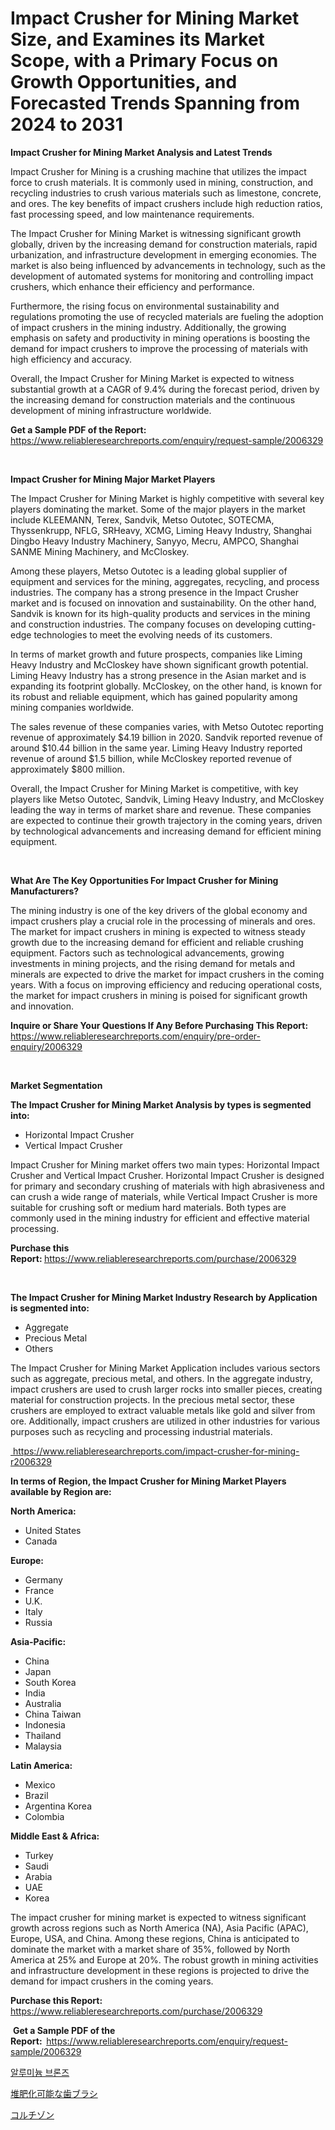 <p><h1>Impact Crusher for Mining Market Size, and Examines its Market Scope, with a Primary Focus on Growth Opportunities, and Forecasted Trends Spanning from 2024 to 2031</h1></p><p><strong>Impact Crusher for Mining Market Analysis and Latest Trends</strong></p>
<p><p>Impact Crusher for Mining is a crushing machine that utilizes the impact force to crush materials. It is commonly used in mining, construction, and recycling industries to crush various materials such as limestone, concrete, and ores. The key benefits of impact crushers include high reduction ratios, fast processing speed, and low maintenance requirements.</p><p>The Impact Crusher for Mining Market is witnessing significant growth globally, driven by the increasing demand for construction materials, rapid urbanization, and infrastructure development in emerging economies. The market is also being influenced by advancements in technology, such as the development of automated systems for monitoring and controlling impact crushers, which enhance their efficiency and performance.</p><p>Furthermore, the rising focus on environmental sustainability and regulations promoting the use of recycled materials are fueling the adoption of impact crushers in the mining industry. Additionally, the growing emphasis on safety and productivity in mining operations is boosting the demand for impact crushers to improve the processing of materials with high efficiency and accuracy.</p><p>Overall, the Impact Crusher for Mining Market is expected to witness substantial growth at a CAGR of 9.4% during the forecast period, driven by the increasing demand for construction materials and the continuous development of mining infrastructure worldwide.</p></p>
<p><strong>Get a Sample PDF of the Report:&nbsp;</strong> <a href="https://www.reliableresearchreports.com/enquiry/request-sample/2006329">https://www.reliableresearchreports.com/enquiry/request-sample/2006329</a></p>
<p>&nbsp;</p>
<p><strong>Impact Crusher for Mining Major Market Players</strong></p>
<p><p>The Impact Crusher for Mining Market is highly competitive with several key players dominating the market. Some of the major players in the market include KLEEMANN, Terex, Sandvik, Metso Outotec, SOTECMA, Thyssenkrupp, NFLG, SRHeavy, XCMG, Liming Heavy Industry, Shanghai Dingbo Heavy Industry Machinery, Sanyyo, Mecru, AMPCO, Shanghai SANME Mining Machinery, and McCloskey.</p><p>Among these players, Metso Outotec is a leading global supplier of equipment and services for the mining, aggregates, recycling, and process industries. The company has a strong presence in the Impact Crusher market and is focused on innovation and sustainability. On the other hand, Sandvik is known for its high-quality products and services in the mining and construction industries. The company focuses on developing cutting-edge technologies to meet the evolving needs of its customers.</p><p>In terms of market growth and future prospects, companies like Liming Heavy Industry and McCloskey have shown significant growth potential. Liming Heavy Industry has a strong presence in the Asian market and is expanding its footprint globally. McCloskey, on the other hand, is known for its robust and reliable equipment, which has gained popularity among mining companies worldwide.</p><p>The sales revenue of these companies varies, with Metso Outotec reporting revenue of approximately $4.19 billion in 2020. Sandvik reported revenue of around $10.44 billion in the same year. Liming Heavy Industry reported revenue of around $1.5 billion, while McCloskey reported revenue of approximately $800 million.</p><p>Overall, the Impact Crusher for Mining Market is competitive, with key players like Metso Outotec, Sandvik, Liming Heavy Industry, and McCloskey leading the way in terms of market share and revenue. These companies are expected to continue their growth trajectory in the coming years, driven by technological advancements and increasing demand for efficient mining equipment.</p></p>
<p>&nbsp;</p>
<p><strong>What Are The Key Opportunities For Impact Crusher for Mining Manufacturers?</strong></p>
<p><p>The mining industry is one of the key drivers of the global economy and impact crushers play a crucial role in the processing of minerals and ores. The market for impact crushers in mining is expected to witness steady growth due to the increasing demand for efficient and reliable crushing equipment. Factors such as technological advancements, growing investments in mining projects, and the rising demand for metals and minerals are expected to drive the market for impact crushers in the coming years. With a focus on improving efficiency and reducing operational costs, the market for impact crushers in mining is poised for significant growth and innovation.</p></p>
<p><strong>Inquire or Share Your Questions If Any Before Purchasing This Report:</strong> <a href="https://www.reliableresearchreports.com/enquiry/pre-order-enquiry/2006329">https://www.reliableresearchreports.com/enquiry/pre-order-enquiry/2006329</a></p>
<p>&nbsp;</p>
<p><strong>Market Segmentation</strong></p>
<p><strong>The Impact Crusher for Mining Market Analysis by types is segmented into:</strong></p>
<p><ul><li>Horizontal Impact Crusher</li><li>Vertical Impact Crusher</li></ul></p>
<p><p>Impact Crusher for Mining market offers two main types: Horizontal Impact Crusher and Vertical Impact Crusher. Horizontal Impact Crusher is designed for primary and secondary crushing of materials with high abrasiveness and can crush a wide range of materials, while Vertical Impact Crusher is more suitable for crushing soft or medium hard materials. Both types are commonly used in the mining industry for efficient and effective material processing.</p></p>
<p><strong>Purchase this Report:&nbsp;</strong><a href="https://www.reliableresearchreports.com/purchase/2006329">https://www.reliableresearchreports.com/purchase/2006329</a></p>
<p>&nbsp;</p>
<p><strong>The Impact Crusher for Mining Market Industry Research by Application is segmented into:</strong></p>
<p><ul><li>Aggregate</li><li>Precious Metal</li><li>Others</li></ul></p>
<p><p>The Impact Crusher for Mining Market Application includes various sectors such as aggregate, precious metal, and others. In the aggregate industry, impact crushers are used to crush larger rocks into smaller pieces, creating material for construction projects. In the precious metal sector, these crushers are employed to extract valuable metals like gold and silver from ore. Additionally, impact crushers are utilized in other industries for various purposes such as recycling and processing industrial materials.</p></p>
<p><a href="https://www.reliableresearchreports.com/impact-crusher-for-mining-r2006329">&nbsp;https://www.reliableresearchreports.com/impact-crusher-for-mining-r2006329</a></p>
<p><strong>In terms of Region, the Impact Crusher for Mining Market Players available by Region are:</strong></p>
<p>
    <p> <strong> North America: </strong>
        <ul>
            <li>United States</li>
            <li>Canada</li>
        </ul>
        </p> 
    <p> <strong> Europe: </strong>
        <ul>
            <li>Germany</li>
            <li>France</li>
            <li>U.K.</li>
            <li>Italy</li>
            <li>Russia</li>
        </ul>
        </p> 
    <p> <strong> Asia-Pacific: </strong>
        <ul>
            <li>China</li>
            <li>Japan</li>
            <li>South Korea</li>
            <li>India</li>
            <li>Australia</li>
            <li>China Taiwan</li>
            <li>Indonesia</li>
            <li>Thailand</li>
            <li>Malaysia</li>
        </ul>
        </p> 
    <p> <strong> Latin America: </strong>
        <ul>
            <li>Mexico</li>
            <li>Brazil</li>
            <li>Argentina Korea</li>
            <li>Colombia</li>
        </ul>
        </p> 
    <p> <strong> Middle East & Africa: </strong>
        <ul>
            <li>Turkey</li>
            <li>Saudi</li>
            <li>Arabia</li>
            <li>UAE</li>
            <li>Korea</li>
        </ul>
    </p>
    </p>
<p><p>The impact crusher for mining market is expected to witness significant growth across regions such as North America (NA), Asia Pacific (APAC), Europe, USA, and China. Among these regions, China is anticipated to dominate the market with a market share of 35%, followed by North America at 25% and Europe at 20%. The robust growth in mining activities and infrastructure development in these regions is projected to drive the demand for impact crushers in the coming years.</p></p>
<p><strong>Purchase this Report: </strong><a href="https://www.reliableresearchreports.com/purchase/2006329">https://www.reliableresearchreports.com/purchase/2006329</a></p>
<p>&nbsp;<strong>Get a Sample PDF of the Report:&nbsp;&nbsp;</strong><a href="https://www.reliableresearchreports.com/enquiry/request-sample/2006329">https://www.reliableresearchreports.com/enquiry/request-sample/2006329</a></p>
<p><strong></strong></p>
<p><p><a href="https://github.com/jntpkh496620/Market-Research-Report-List-2/blob/main/980249841776.md">알루미늄 브론즈</a></p><p><a href="https://github.com/bevdtkn4419963/Market-Research-Report-List-2/blob/main/789796445917.md">堆肥化可能な歯ブラシ</a></p><p><a href="https://github.com/lababdou/Market-Research-Report-List-3/blob/main/988842145916.md">コルチゾン</a></p></p>